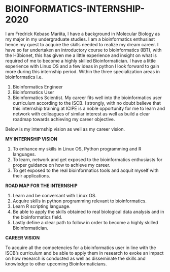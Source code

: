 # BIOINFORMATICS-INTERNSHIP-2020
I am Fredrick Kebaso Mariita, l have a background in Molecular Biology as my major in my undergraduate studies. I am a bioinformatics enthusiast hence my quest to  acquire the skills needed to realize my dream career. I have so far undertaken an introductory course to bioinformatics (IBT), with the H3bionet, this has given me a little experience and insight on what is required of me to become a highly skilled Bioinformatician. I have a little experience with Linux OS and a few ideas in python l look forward to gain more during this internship period.   Within the three specialization areas in bioinformatics i.e.
1.	Bioinformatics Engineer
2.	Bioinformatics User
3.	Bioinformatics Scientist.
My career fits well into the bioinformatics user curriculum according to the ISCB.
I strongly, with no doubt believe that this internship training  at ICIPE  is a noble  opportunity for me to learn and network with colleagues of  similar interest  as well as  build a clear roadmap towards achieving my career objective.

Below is my internship vision as well as my career vision.

**MY INTERNSHIP VISION** 

1. To   enhance my skills in Linux OS, Python programming and R languages.
2. To learn, network   and get exposed to the bioinformatics enthusiasts for proper guidance on how to achieve my career.
3. To get exposed to the real bioinformatics tools and acquit myself with their applications.

**ROAD MAP FOR THE INTERNSHIP**

1.	Learn and be conversant with Linux OS.
2.	Acquire skills in python programming relevant to bioinformatics.
3.	Learn R scripting language. 
4.	Be able to apply the skills obtained to real biological data analysis and in the bioinformatics field.
5.	Lastly define a clear path to follow in order to become a highly skilled Bioinformatician. 

**CAREER VISION**

To acquire all the competencies for a bioinformatics user in line with the ISCB’s curriculum   and be able to apply them in research to evoke an impact on how research is conducted as well as disseminate the skills and knowledge to other upcoming Bioinformaticians.
